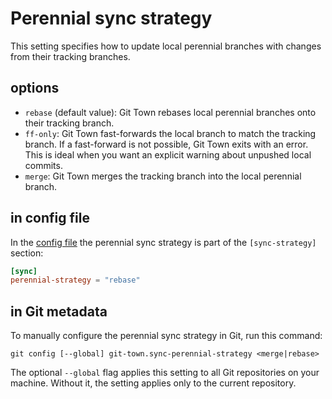 # Perennial sync strategy

This setting specifies how to update local perennial branches with changes from
their tracking branches.

## options

- `rebase` (default value): Git Town rebases local perennial branches onto their
  tracking branch.
- `ff-only`: Git Town fast-forwards the local branch to match the tracking
  branch. If a fast-forward is not possible, Git Town exits with an error. This
  is ideal when you want an explicit warning about unpushed local commits.
- `merge`: Git Town merges the tracking branch into the local perennial branch.

## in config file

In the [config file](../configuration-file.md) the perennial sync strategy is
part of the `[sync-strategy]` section:

```toml
[sync]
perennial-strategy = "rebase"
```

## in Git metadata

To manually configure the perennial sync strategy in Git, run this command:

```wrap
git config [--global] git-town.sync-perennial-strategy <merge|rebase>
```

The optional `--global` flag applies this setting to all Git repositories on
your machine. Without it, the setting applies only to the current repository.
